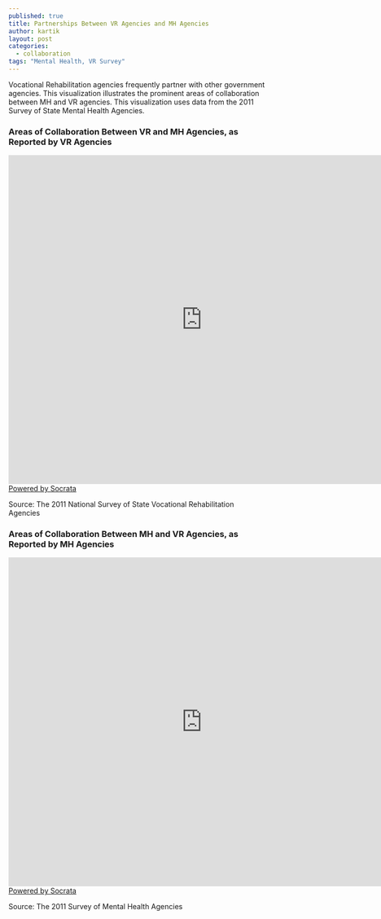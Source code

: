 ```yaml
---
published: true
title: Partnerships Between VR Agencies and MH Agencies
author: kartik
layout: post
categories: 
  - collaboration
tags: "Mental Health, VR Survey"
---
```


Vocational Rehabilitation agencies frequently partner with other government agencies.  This visualization illustrates the prominent areas of collaboration between MH and VR agencies. This visualization uses data from the 2011 Survey of State Mental Health Agencies.


<h3>Areas of Collaboration Between VR and MH Agencies, as Reported by VR Agencies</h3>
<div><iframe width="760px" height="646px" frameborder="0" scrolling="no" src="https://opendata.socrata.com/w/je8n-4taw/y34g-bnf3?cur=9eiTLCuqfNT&amp;from=root"></iframe><a href="http://www.socrata.com/" target="_blank">Powered by Socrata</a>

</div>
<p>Source: The 2011 National Survey of State Vocational Rehabilitation Agencies</p>
<h3>Areas of Collaboration Between MH and VR Agencies, as Reported by MH Agencies</h3>
<div><iframe width="760px" height="646px" frameborder="0" scrolling="no" src="https://opendata.socrata.com/w/2xek-6qwa/y34g-bnf3?cur=psGaYz_IALe&amp;from=root"></iframe><a href="http://www.socrata.com/" target="_blank">Powered by Socrata</a>

</div>
<p>Source: The 2011 Survey of Mental Health Agencies</p>
